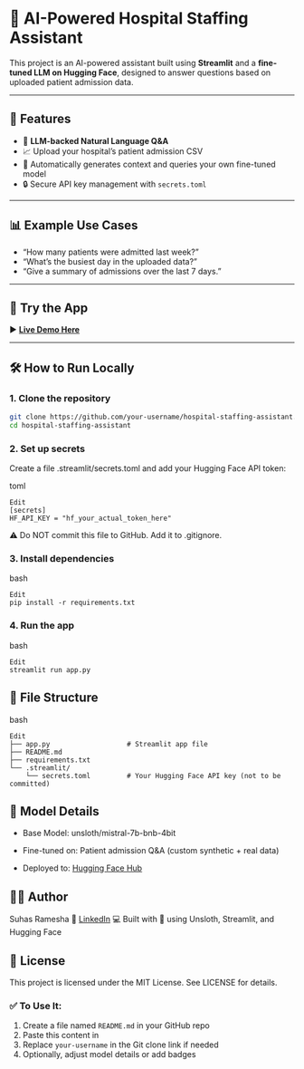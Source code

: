 # 🏥 AI-Powered Hospital Staffing Assistant


This project is an AI-powered assistant built using **Streamlit** and a **fine-tuned LLM on Hugging Face**, designed to answer questions based on uploaded patient admission data.

---

## 📌 Features

- 🧠 **LLM-backed Natural Language Q&A**
- 📈 Upload your hospital’s patient admission CSV
- 🤖 Automatically generates context and queries your own fine-tuned model
- 🔒 Secure API key management with `secrets.toml`

---

## 📊 Example Use Cases

- “How many patients were admitted last week?”
- “What’s the busiest day in the uploaded data?”
- “Give a summary of admissions over the last 7 days.”

---

## 🚀 Try the App

▶ **[Live Demo Here](https://hospital-staffing-soln-llm-sxknrpw6gnukrdat2trpzq.streamlit.app/)**

---

## 🛠️ How to Run Locally

### 1. Clone the repository

```bash
git clone https://github.com/your-username/hospital-staffing-assistant.git
cd hospital-staffing-assistant
```

### 2. Set up secrets
Create a file .streamlit/secrets.toml and add your Hugging Face API token:

toml
```Copy
Edit
[secrets]
HF_API_KEY = "hf_your_actual_token_here"
```
⚠️ Do NOT commit this file to GitHub. Add it to .gitignore.

### 3. Install dependencies
bash
```Copy
Edit
pip install -r requirements.txt
```

### 4. Run the app
bash
```Copy
Edit
streamlit run app.py
```

## 📁 File Structure
bash
```Copy
Edit
├── app.py                   # Streamlit app file
├── README.md
├── requirements.txt
└── .streamlit/
    └── secrets.toml         # Your Hugging Face API key (not to be committed)
```

## 🤖 Model Details
- Base Model: unsloth/mistral-7b-bnb-4bit

- Fine-tuned on: Patient admission Q&A (custom synthetic + real data)

- Deployed to: [Hugging Face Hub](https://huggingface.co/Suhas319/staffing-assistant-llm) 

## 🙋‍♂️ Author
Suhas Ramesha
🔗 [LinkedIn](https://linkedin.com/suhas-ramesha/)
💻 Built with 💙 using Unsloth, Streamlit, and Hugging Face

## 📄 License
This project is licensed under the MIT License. See LICENSE for details.

### ✅ To Use It:

1. Create a file named `README.md` in your GitHub repo
2. Paste this content in
3. Replace `your-username` in the Git clone link if needed
4. Optionally, adjust model details or add badges
